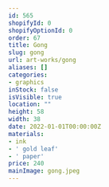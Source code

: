 ```yaml
---
id: 565
shopifyId: 0
shopifyOptionId: 0
order: 67
title: Gong
slug: gong
url: art-works/gong
aliases: []
categories:
- graphics
inStock: false
isVisible: true
location: ""
height: 58
width: 38
date: 2022-01-01T00:00:00Z
materials:
- ink
- ' gold leaf'
- ' paper'
price: 240
mainImage: gong.jpeg
---
```

